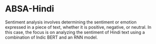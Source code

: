 # ABSA-Hindi

Sentiment analysis involves determining the sentiment or emotion expressed in a 
piece of text, whether it is positive, negative, or neutral. In this case, the focus is 
on analyzing the sentiment of Hindi text using a combination of Indic BERT and an 
RNN model.
